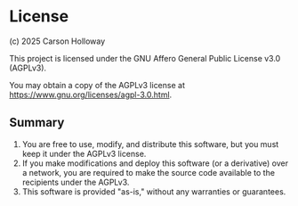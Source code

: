 # License

(c) 2025 Carson Holloway

This project is licensed under the GNU Affero General Public License v3.0 (AGPLv3).

You may obtain a copy of the AGPLv3 license at https://www.gnu.org/licenses/agpl-3.0.html.

## Summary

1. You are free to use, modify, and distribute this software, but you must keep it under the AGPLv3 license.
2. If you make modifications and deploy this software (or a derivative) over a network, you are required to make the source code available to the recipients under the AGPLv3.
3. This software is provided "as-is," without any warranties or guarantees.
